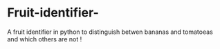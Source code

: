 # Fruit-identifier-
A fruit identifier in python to distinguish betwen bananas and tomatoeas and which others are not !
